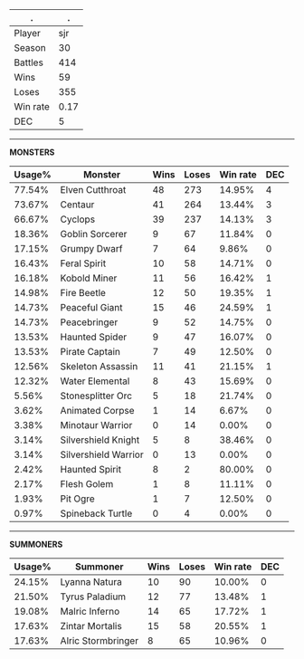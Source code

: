 .|.
|-|-
Player|sjr
Season|30
Battles|414
Wins|59
Loses|355
Win rate|0.17
DEC|5

---
**MONSTERS**

Usage%|Monster|Wins|Loses|Win rate|DEC|
-|-|-|-|-|-|
77.54%|Elven Cutthroat|48|273|14.95%|4|
73.67%|Centaur|41|264|13.44%|3|
66.67%|Cyclops|39|237|14.13%|3|
18.36%|Goblin Sorcerer|9|67|11.84%|0|
17.15%|Grumpy Dwarf|7|64|9.86%|0|
16.43%|Feral Spirit|10|58|14.71%|0|
16.18%|Kobold Miner|11|56|16.42%|1|
14.98%|Fire Beetle|12|50|19.35%|1|
14.73%|Peaceful Giant|15|46|24.59%|1|
14.73%|Peacebringer|9|52|14.75%|0|
13.53%|Haunted Spider|9|47|16.07%|0|
13.53%|Pirate Captain|7|49|12.50%|0|
12.56%|Skeleton Assassin|11|41|21.15%|1|
12.32%|Water Elemental|8|43|15.69%|0|
5.56%|Stonesplitter Orc|5|18|21.74%|0|
3.62%|Animated Corpse|1|14|6.67%|0|
3.38%|Minotaur Warrior|0|14|0.00%|0|
3.14%|Silvershield Knight|5|8|38.46%|0|
3.14%|Silvershield Warrior|0|13|0.00%|0|
2.42%|Haunted Spirit|8|2|80.00%|0|
2.17%|Flesh Golem|1|8|11.11%|0|
1.93%|Pit Ogre|1|7|12.50%|0|
0.97%|Spineback Turtle|0|4|0.00%|0|

---
**SUMMONERS**

Usage%|Summoner|Wins|Loses|Win rate|DEC|
-|-|-|-|-|-|
24.15%|Lyanna Natura|10|90|10.00%|0|
21.50%|Tyrus Paladium|12|77|13.48%|1|
19.08%|Malric Inferno|14|65|17.72%|1|
17.63%|Zintar Mortalis|15|58|20.55%|1|
17.63%|Alric Stormbringer|8|65|10.96%|0|

